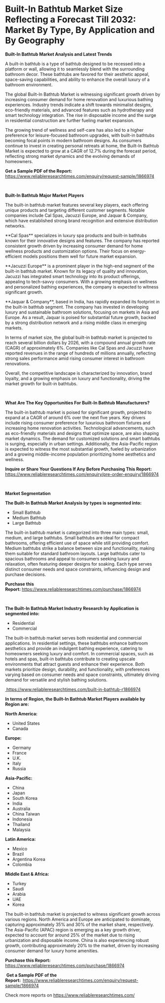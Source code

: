 <p><h1>Built-In Bathtub Market Size Reflecting a Forecast Till 2032: Market By Type, By Application and By Geography</h1></p><p><strong>Built-In Bathtub Market Analysis and Latest Trends</strong></p>
<p><p>A built-in bathtub is a type of bathtub designed to be recessed into a platform or wall, allowing it to seamlessly blend with the surrounding bathroom decor. These bathtubs are favored for their aesthetic appeal, space-saving capabilities, and ability to enhance the overall luxury of a bathroom environment. </p><p>The global Built-In Bathtub Market is witnessing significant growth driven by increasing consumer demand for home renovation and luxurious bathing experiences. Industry trends indicate a shift towards minimalist designs, eco-friendly materials, and advanced features such as hydrotherapy and smart technology integration. The rise in disposable income and the surge in residential construction are further fueling market expansion.</p><p>The growing trend of wellness and self-care has also led to a higher preference for leisure-focused bathroom upgrades, with built-in bathtubs becoming focal points in modern bathroom designs. As consumers continue to invest in creating personal retreats at home, the Built-In Bathtub Market is expected to grow at a CAGR of 12.7% during the forecast period, reflecting strong market dynamics and the evolving demands of homeowners.</p></p>
<p><strong>Get a Sample PDF of the Report:&nbsp;</strong> <a href="https://www.reliableresearchtimes.com/enquiry/request-sample/1866974?utm_campaign=2325&utm_medium=2&utm_source=Github&utm_content=ia&utm_term=10022025&utm_id=built-in-bathtub">https://www.reliableresearchtimes.com/enquiry/request-sample/1866974</a></p>
<p>&nbsp;</p>
<p><strong>Built-In Bathtub Major Market Players</strong></p>
<p><p>The built-in bathtub market features several key players, each offering unique products and targeting different customer segments. Notable companies include Cal Spas, Jacuzzi Europe, and Jaquar & Company, which have established strong brand recognition and extensive distribution networks.</p><p>**Cal Spas** specializes in luxury spa products and built-in bathtubs known for their innovative designs and features. The company has reported consistent growth driven by increasing consumer demand for home wellness products and customization options. Their focus on energy-efficient models positions them well for future market expansion.</p><p>**Jacuzzi Europe** is a prominent player in the high-end segment of the built-in bathtub market. Known for its legacy of quality and innovation, Jacuzzi has integrated smart technology into its product offerings, appealing to tech-savvy consumers. With a growing emphasis on wellness and personalized bathing experiences, the company is expected to witness significant growth.</p><p>**Jaquar & Company**, based in India, has rapidly expanded its footprint in the built-in bathtub segment. The company has invested in developing luxury and sustainable bathroom solutions, focusing on markets in Asia and Europe. As a result, Jaquar is poised for substantial future growth, backed by a strong distribution network and a rising middle class in emerging markets.</p><p>In terms of market size, the global built-in bathtub market is projected to reach several billion dollars by 2026, with a compound annual growth rate (CAGR) of approximately 6%. Companies like Cal Spas and Jacuzzi have reported revenues in the range of hundreds of millions annually, reflecting strong sales performance amid rising consumer interest in bathroom renovations.</p><p>Overall, the competitive landscape is characterized by innovation, brand loyalty, and a growing emphasis on luxury and functionality, driving the market growth for built-in bathtubs.</p></p>
<p>&nbsp;</p>
<p><strong>What Are The Key Opportunities For Built-In Bathtub Manufacturers?</strong></p>
<p><p>The built-in bathtub market is poised for significant growth, projected to expand at a CAGR of around 6% over the next five years. Key drivers include rising consumer preference for luxurious bathroom fixtures and increasing home renovation activities. Technological advancements, such as eco-friendly materials and designs that optimize space, are also shaping market dynamics. The demand for customized solutions and smart bathtubs is surging, especially in urban settings. Additionally, the Asia-Pacific region is expected to witness the most substantial growth, fueled by urbanization and a growing middle-income population prioritizing home aesthetics and wellness.</p></p>
<p><strong>Inquire or Share Your Questions If Any Before Purchasing This Report:</strong> <a href="https://www.reliableresearchtimes.com/enquiry/pre-order-enquiry/1866974?utm_campaign=2325&utm_medium=2&utm_source=Github&utm_content=ia&utm_term=10022025&utm_id=built-in-bathtub">https://www.reliableresearchtimes.com/enquiry/pre-order-enquiry/1866974</a></p>
<p>&nbsp;</p>
<p><strong>Market Segmentation</strong></p>
<p><strong>The Built-In Bathtub Market Analysis by types is segmented into:</strong></p>
<p><ul><li>Small Bathtub</li><li>Medium Bathtub</li><li>Large Bathtub</li></ul></p>
<p><p>The built-in bathtub market is categorized into three main types: small, medium, and large bathtubs. Small bathtubs are ideal for compact bathrooms, offering efficient use of space while still providing comfort. Medium bathtubs strike a balance between size and functionality, making them suitable for standard bathroom layouts. Large bathtubs cater to spacious bathrooms and appeal to consumers seeking luxury and relaxation, often featuring deeper designs for soaking. Each type serves distinct consumer needs and space constraints, influencing design and purchase decisions.</p></p>
<p><strong>Purchase this Report:&nbsp;</strong><a href="https://www.reliableresearchtimes.com/purchase/1866974?utm_campaign=2325&utm_medium=2&utm_source=Github&utm_content=ia&utm_term=10022025&utm_id=built-in-bathtub">https://www.reliableresearchtimes.com/purchase/1866974</a></p>
<p>&nbsp;</p>
<p><strong>The Built-In Bathtub Market Industry Research by Application is segmented into:</strong></p>
<p><ul><li>Residential</li><li>Commercial</li></ul></p>
<p><p>The built-in bathtub market serves both residential and commercial applications. In residential settings, these bathtubs enhance bathroom aesthetics and provide an indulgent bathing experience, catering to homeowners seeking luxury and comfort. In commercial spaces, such as hotels and spas, built-in bathtubs contribute to creating upscale environments that attract guests and enhance their experience. Both markets prioritize design, durability, and functionality, with preferences varying based on consumer needs and space constraints, ultimately driving demand for versatile and stylish bathing solutions.</p></p>
<p><a href="https://www.reliableresearchtimes.com/built-in-bathtub-r1866974?utm_campaign=2325&utm_medium=2&utm_source=Github&utm_content=ia&utm_term=10022025&utm_id=built-in-bathtub">&nbsp;https://www.reliableresearchtimes.com/built-in-bathtub-r1866974</a></p>
<p><strong>In terms of Region, the Built-In Bathtub Market Players available by Region are:</strong></p>
<p>
    <p> <strong> North America: </strong>
        <ul>
            <li>United States</li>
            <li>Canada</li>
        </ul>
        </p> 
    <p> <strong> Europe: </strong>
        <ul>
            <li>Germany</li>
            <li>France</li>
            <li>U.K.</li>
            <li>Italy</li>
            <li>Russia</li>
        </ul>
        </p> 
    <p> <strong> Asia-Pacific: </strong>
        <ul>
            <li>China</li>
            <li>Japan</li>
            <li>South Korea</li>
            <li>India</li>
            <li>Australia</li>
            <li>China Taiwan</li>
            <li>Indonesia</li>
            <li>Thailand</li>
            <li>Malaysia</li>
        </ul>
        </p> 
    <p> <strong> Latin America: </strong>
        <ul>
            <li>Mexico</li>
            <li>Brazil</li>
            <li>Argentina Korea</li>
            <li>Colombia</li>
        </ul>
        </p> 
    <p> <strong> Middle East & Africa: </strong>
        <ul>
            <li>Turkey</li>
            <li>Saudi</li>
            <li>Arabia</li>
            <li>UAE</li>
            <li>Korea</li>
        </ul>
    </p>
    </p>
<p><p>The built-in bathtub market is projected to witness significant growth across various regions. North America and Europe are anticipated to dominate, capturing approximately 35% and 30% of the market share, respectively. The Asia-Pacific (APAC) region is emerging as a key growth driver, expected to account for around 25% of the market due to rising urbanization and disposable income. China is also experiencing robust growth, contributing approximately 20% to the market, driven by increasing consumer demand for luxury home amenities.</p></p>
<p><strong>Purchase this Report: </strong><a href="https://www.reliableresearchtimes.com/purchase/1866974?utm_campaign=2325&utm_medium=2&utm_source=Github&utm_content=ia&utm_term=10022025&utm_id=built-in-bathtub">https://www.reliableresearchtimes.com/purchase/1866974</a></p>
<p>&nbsp;<strong>Get a Sample PDF of the Report:&nbsp;&nbsp;</strong><a href="https://www.reliableresearchtimes.com/enquiry/request-sample/1866974?utm_campaign=2325&utm_medium=2&utm_source=Github&utm_content=ia&utm_term=10022025&utm_id=built-in-bathtub">https://www.reliableresearchtimes.com/enquiry/request-sample/1866974</a></p>
<p><strong></strong></p>
<p>Check more reports on <a href="https://www.reliableresearchtimes.com/?utm_campaign=2325&utm_medium=2&utm_source=Github&utm_content=ia&utm_term=10022025&utm_id=built-in-bathtub">https://www.reliableresearchtimes.com/</a></p>